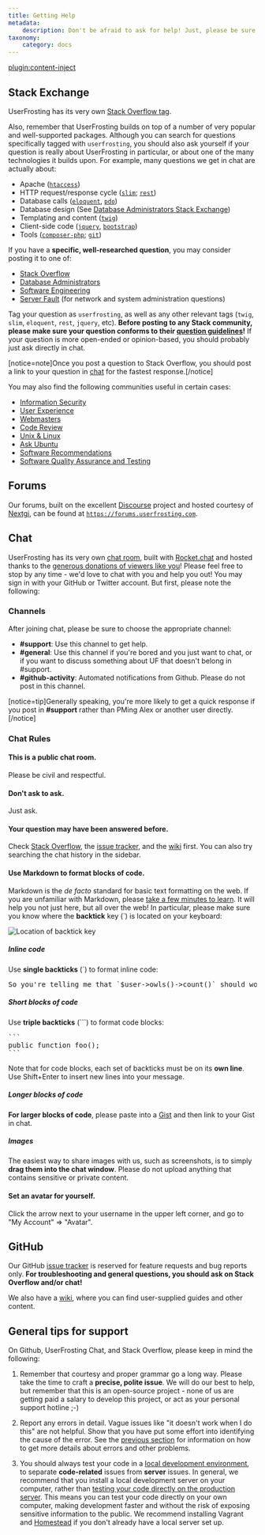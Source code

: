 ```yaml
---
title: Getting Help
metadata:
    description: Don't be afraid to ask for help! Just, please be sure to read and understand our rules first.
taxonomy:
    category: docs
---
```

[plugin:content-inject](/modular/_update5.0)

## Stack Exchange

UserFrosting has its very own [Stack Overflow tag](http://stackoverflow.com/questions/tagged/userfrosting).

Also, remember that UserFrosting builds on top of a number of very popular and well-supported packages. Although you can search for questions specifically tagged with `userfrosting`, you should also ask yourself if your question is really about UserFrosting in particular, or about one of the many technologies it builds upon. For example, many questions we get in chat are actually about:

- Apache ([`htaccess`](http://stackoverflow.com/questions/tagged/.htaccess))
- HTTP request/response cycle ([`slim`](http://stackoverflow.com/questions/tagged/slim); [`rest`](http://stackoverflow.com/questions/tagged/rest))
- Database calls ([`eloquent`](http://stackoverflow.com/questions/tagged/eloquent), [`pdo`](http://stackoverflow.com/questions/tagged/pdo))
- Database design (See [Database Administrators Stack Exchange](http://dba.stackexchange.com/))
- Templating and content ([`twig`](http://stackoverflow.com/questions/tagged/twig))
- Client-side code ([`jquery`](http://stackoverflow.com/questions/tagged/jquery), [`bootstrap`](http://stackoverflow.com/questions/tagged/twitter-bootstrap))
- Tools ([`composer-php`](http://stackoverflow.com/questions/tagged/composer-php); [`git`](http://stackoverflow.com/questions/tagged/git))

If you have a **specific, well-researched question**, you may consider posting it to one of:

- [Stack Overflow](http://stackoverflow.com)
- [Database Administrators](http://dba.stackexchange.com/)
- [Software Engineering](http://softwareengineering.stackexchange.com/)
- [Server Fault](http://serverfault.com/) (for network and system administration questions)

Tag your question as `userfrosting`, as well as any other relevant tags (`twig`, `slim`, `eloquent`, `rest`, `jquery`, etc). **Before posting to any Stack community, please make sure your question conforms to their [question guidelines](http://stackoverflow.com/help/on-topic)!** If your question is more open-ended or opinion-based, you should probably just ask directly in chat.

[notice=note]Once you post a question to Stack Overflow, you should post a link to your question in [chat](https://chat.userfrosting.com) for the fastest response.[/notice]

You may also find the following communities useful in certain cases:

- [Information Security](http://security.stackexchange.com/)
- [User Experience](http://http://ux.stackexchange.com/)
- [Webmasters](http://webmasters.stackexchange.com/)
- [Code Review](http://codereview.stackexchange.com/)
- [Unix & Linux](http://unix.stackexchange.com/)
- [Ask Ubuntu](http://askubuntu.com/)
- [Software Recommendations](http://softwarerecs.stackexchange.com/)
- [Software Quality Assurance and Testing](http://sqa.stackexchange.com/)

## Forums

Our forums, built on the excellent [Discourse](https://www.discourse.org/) project and hosted courtesy of [Nextgi](https://nextgi.com/), can be found at [`https://forums.userfrosting.com`](https://forums.userfrosting.com).

## Chat

UserFrosting has its very own [chat room](https://chat.userfrosting.com), built with [Rocket.chat](https://rocket.chat/) and hosted thanks to the [generous donations of viewers like you](https://opencollective.com/userfrosting)! Please feel free to stop by any time - we'd love to chat with you and help you out! You may sign in with your GitHub or Twitter account. But first, please note the following:

### Channels

After joining chat, please be sure to choose the appropriate channel:

- **#support**: Use this channel to get help.
- **#general**: Use this channel if you're bored and you just want to chat, or if you want to discuss something about UF that doesn't belong in #support.
- **#github-activity**: Automated notifications from Github. Please do not post in this channel.

[notice=tip]Generally speaking, you're more likely to get a quick response if you post in **#support** rather than PMing Alex or another user directly.[/notice]

### Chat Rules

#### This is a public chat room.

Please be civil and respectful.

#### Don't ask to ask.

Just ask.

#### Your question may have been answered before.

Check [Stack Overflow](http://stackoverflow.com/tags/userfrosting), the [issue tracker](https://github.com/userfrosting/UserFrosting/issues?utf8=%E2%9C%93&amp;q=is%3Aissue), and the [wiki](https://github.com/userfrosting/UserFrosting/wiki) first. You can also try searching the chat history in the sidebar.

#### Use Markdown to format blocks of code.

Markdown is the _de facto_ standard for basic text formatting on the web. If you are unfamiliar with Markdown, please [take a few minutes to learn](https://guides.github.com/features/mastering-markdown/#what). It will help you not just here, but all over the web! In particular, please make sure you know where the **backtick** key (`) is located on your keyboard:

![Location of backtick key](/images/backtick.png)

##### Inline code

Use **single backticks** (`) to format inline code:

<pre>
So you're telling me that `$user->owls()->count()` should work?
</pre>

##### Short blocks of code

Use **triple backticks** (```) to format code blocks:

<pre>
```
public function foo();
```
</pre>

Note that for code blocks, each set of backticks must be on its **own line**. Use Shift+Enter to insert new lines into your message.

##### Longer blocks of code

**For larger blocks of code**, please paste into a [Gist](https://gist.github.com) and then link to your Gist in chat.

##### Images

The easiest way to share images with us, such as screenshots, is to simply **drag them into the chat window**. Please do not upload anything that contains sensitive or private content.

#### Set an avatar for yourself.

Click the arrow next to your username in the upper left corner, and go to "My Account" => "Avatar".

## GitHub

Our GitHub [issue tracker](https://github.com/userfrosting/UserFrosting/issues?utf8=%E2%9C%93&amp;q=is%3Aissue) is reserved for feature requests and bug reports only. **For troubleshooting and general questions, you should ask on Stack Overflow and/or chat!**

We also have a [wiki](https://github.com/userfrosting/UserFrosting/wiki), where you can find user-supplied guides and other content.

## General tips for support

On Github, UserFrosting Chat, and Stack Overflow, please keep in mind the following:

1. Remember that courtesy and proper grammar go a long way. Please take the time to craft a **precise, polite issue**. We will do our best to help, but remember that this is an open-source project - none of us are getting paid a salary to develop this project, or act as your personal support hotline ;-)

2. Report any errors in detail. Vague issues like "it doesn't work when I do this" are not helpful. Show that you have put some effort into identifying the cause of the error. See the [previous section](/troubleshooting/debugging) for information on how to get more details about errors and other problems.

3. You should always test your code in a [local development environment](/background/develop-locally-serve-globally), to separate **code-related** issues from **server** issues. In general, we recommend that you install a local development server on your computer, rather than [testing your code directly on the production server](https://pbs.twimg.com/media/BxfENwpIYAAcHqQ.png). This means you can test your code directly on your own computer, making development faster and without the risk of exposing sensitive information to the public. We recommend installing Vagrant and [Homestead](/installation/environment/homestead) if you don't already have a local server set up.

